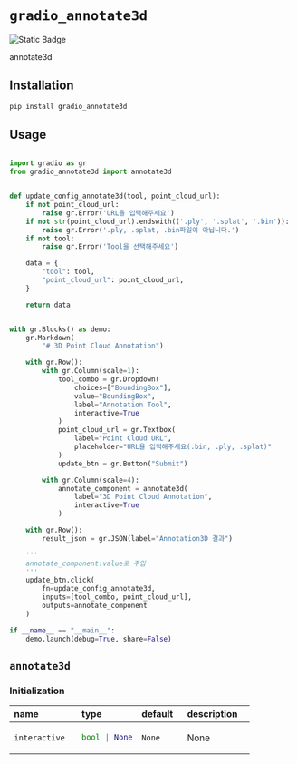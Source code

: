 
# `gradio_annotate3d`
<img alt="Static Badge" src="https://img.shields.io/badge/version%20-%200.0.1%20-%20orange">  

annotate3d

## Installation

```bash
pip install gradio_annotate3d
```

## Usage

```python

import gradio as gr
from gradio_annotate3d import annotate3d


def update_config_annotate3d(tool, point_cloud_url):
    if not point_cloud_url:
        raise gr.Error('URL을 입력해주세요')
    if not str(point_cloud_url).endswith(('.ply', '.splat', '.bin')):
        raise gr.Error('.ply, .splat, .bin파일이 아닙니다.')
    if not tool:
        raise gr.Error('Tool을 선택해주세요')

    data = {
        "tool": tool,
        "point_cloud_url": point_cloud_url,
    }

    return data


with gr.Blocks() as demo:
    gr.Markdown(
        "# 3D Point Cloud Annotation")

    with gr.Row():
        with gr.Column(scale=1):
            tool_combo = gr.Dropdown(
                choices=["BoundingBox"],
                value="BoundingBox",
                label="Annotation Tool",
                interactive=True
            )
            point_cloud_url = gr.Textbox(
                label="Point Cloud URL",
                placeholder="URL을 입력해주세요(.bin, .ply, .splat)"
            )
            update_btn = gr.Button("Submit")

        with gr.Column(scale=4):
            annotate_component = annotate3d(
                label="3D Point Cloud Annotation",
                interactive=True
            )

    with gr.Row():
        result_json = gr.JSON(label="Annotation3D 결과")

    '''
    annotate_component:value로 주입
    '''
    update_btn.click(
        fn=update_config_annotate3d,
        inputs=[tool_combo, point_cloud_url],
        outputs=annotate_component
    )

if __name__ == "__main__":
    demo.launch(debug=True, share=False)

```

## `annotate3d`

### Initialization

<table>
<thead>
<tr>
<th align="left">name</th>
<th align="left" style="width: 25%;">type</th>
<th align="left">default</th>
<th align="left">description</th>
</tr>
</thead>
<tbody>
<tr>
<td align="left"><code>interactive</code></td>
<td align="left" style="width: 25%;">

```python
bool | None
```

</td>
<td align="left"><code>None</code></td>
<td align="left">None</td>
</tr>
</tbody></table>




